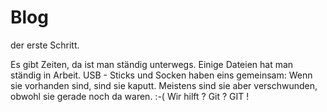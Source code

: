 # Blog
der erste Schritt.

Es gibt Zeiten, da ist man ständig unterwegs.
Einige Dateien hat man ständig in Arbeit.
USB - Sticks und Socken haben eins gemeinsam:
Wenn sie vorhanden sind, sind sie kaputt.
Meistens sind sie aber verschwunden, obwohl sie gerade noch da waren. :-(
Wir hilft ?
Git ? 
GIT !


